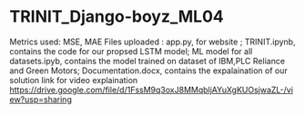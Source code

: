 # TRINIT_Django-boyz_ML04
Metrics used: MSE, MAE
Files uploaded : app.py, for website ; 
TRINIT.ipynb, contains the code for our propsed LSTM model; ML model for all datasets.ipyb, contains the model trained on dataset of IBM,PLC Reliance and Green Motors; Documentation.docx, contains the expalaination of our solution
link for video explaination 
https://drive.google.com/file/d/1FssM9q3oxJ8MMqbljAYuXgKUOsjwaZL-/view?usp=sharing
